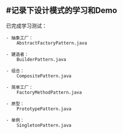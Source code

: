 #记录下设计模式的学习和Demo
----------------------------------------
已完成学习测试：

    - 抽象工厂：
        AbstractFactoryPattern.java
        
    - 建造者：
        BuilderPattern.java
        
    - 组合：
        CompositePattern.java
        
    - 简单工厂：
        FactoryMethodPattern.java
        
    - 原型：
        PrototypePattern.java
        
    - 单例：
        SingletonPattern.java
        
